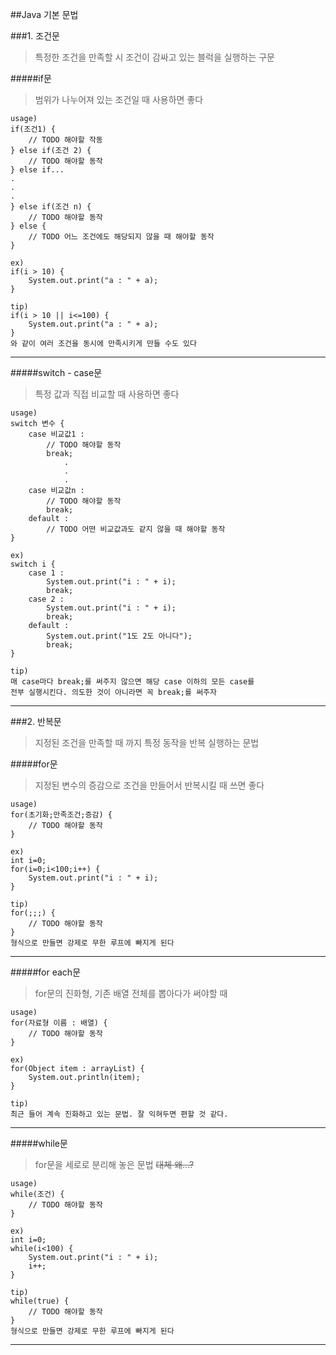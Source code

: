 ##Java 기본 문법

###1. 조건문
>특정한 조건을 만족할 시 조건이 감싸고 있는 블럭을 실행하는 구문  

#####if문
>범위가 나누어져 있는 조건일 때 사용하면 좋다

```
usage)
if(조건1) {
	// TODO 해야할 작동
} else if(조건 2) {
	// TODO 해야할 동작
} else if...
.
.
.
} else if(조건 n) {
	// TODO 해야할 동작
} else {
	// TODO 어느 조건에도 해당되지 않을 때 해야할 동작
}
```
```
ex)
if(i > 10) {
	System.out.print("a : " + a);
}
```
```
tip)
if(i > 10 || i<=100) {
	System.out.print("a : " + a);
}
와 같이 여러 조건을 동시에 만족시키게 만들 수도 있다
```
---

#####switch - case문
>특정 값과 직접 비교할 때 사용하면 좋다

```
usage)
switch 변수 {
	case 비교값1 :
		// TODO 해야할 동작
		break;
			.
			.
			.
	case 비교값n :
		// TODO 해야할 동작
		break;
	default :
		// TODO 어떤 비교값과도 같지 않을 때 해야할 동작
}
```
```
ex)
switch i {
	case 1 :
		System.out.print("i : " + i);
		break;
	case 2 :
		System.out.print("i : " + i);
		break;
	default :
		System.out.print("1도 2도 아니다");
		break;
}
```
```
tip)
매 case마다 break;를 써주지 않으면 해당 case 이하의 모든 case를
전부 실행시킨다. 의도한 것이 아니라면 꼭 break;를 써주자
```
---
###2. 반복문
>지정된 조건을 만족할 때 까지 특정 동작을 반복 실행하는 문법

#####for문
>지정된 변수의 증감으로 조건을 만들어서 반복시킬 때 쓰면 좋다

```
usage)
for(초기화;만족조건;증감) {
	// TODO 해야할 동작
}
```
```
ex)
int i=0;
for(i=0;i<100;i++) {
	System.out.print("i : " + i);
}
```
```
tip)
for(;;;) {
	// TODO 해야할 동작
}
형식으로 만들면 강제로 무한 루프에 빠지게 된다
```

---

#####for each문
>for문의 진화형, 기존 배열 전체를 뽑아다가 써야할 때

```
usage)
for(자료형 이름 : 배열) {
	// TODO 해야할 동작
}
```
```
ex)
for(Object item : arrayList) {
	System.out.println(item);
}
```
```
tip)
최근 들어 계속 진화하고 있는 문법. 잘 익혀두면 편할 것 같다.
```

---

#####while문
>for문을 세로로 분리해 놓은 문법 <del>대체 왜...?</del>

```
usage)
while(조건) {
	// TODO 해야할 동작
}
```
```
ex)
int i=0;
while(i<100) {
	System.out.print("i : " + i);
	i++;
}
```
```
tip)
while(true) {
	// TODO 해야할 동작
}
형식으로 만들면 강제로 무한 루프에 빠지게 된다
```
---